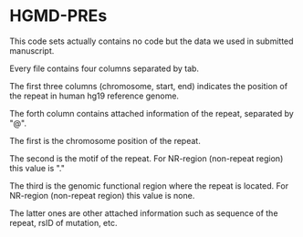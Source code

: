 # HGMD-PREs
This code sets actually contains no code but the data we used in submitted manuscript.  

Every file contains four columns separated by tab.  

The first three columns (chromosome, start, end) indicates the position of the repeat in human hg19 reference genome.  

The forth column contains attached information of the repeat, separated by "@".  

The first is the chromosome position of the repeat.  

The second is the motif of the repeat. For NR-region (non-repeat region) this value is "."  

The third is the genomic functional region where the repeat is located. For NR-region (non-repeat region) this value is none.  

The latter ones are other attached information such as sequence of the repeat, rsID of mutation, etc.  

